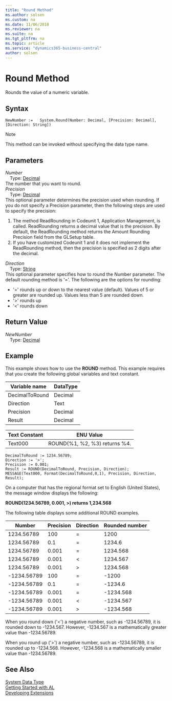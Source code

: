 ```yaml
---
title: "Round Method"
ms.author: solsen
ms.custom: na
ms.date: 11/06/2018
ms.reviewer: na
ms.suite: na
ms.tgt_pltfrm: na
ms.topic: article
ms.service: "dynamics365-business-central"
author: solsen
---
```

[//]: # (START>DO_NOT_EDIT)
[//]: # (IMPORTANT:Do not edit any of the content between here and the END>DO_NOT_EDIT.)
[//]: # (Any modifications should be made in the .xml files in the ModernDev repo.)
# Round Method
Rounds the value of a numeric variable.

## Syntax
```
NewNumber :=   System.Round(Number: Decimal, [Precision: Decimal], [Direction: String])
```
> [!NOTE]  
> This method can be invoked without specifying the data type name.  
## Parameters
*Number*  
&emsp;Type: [Decimal](../decimal/decimal-data-type.md)  
The number that you want to round.  
*Precision*  
&emsp;Type: [Decimal](../decimal/decimal-data-type.md)  
This optional parameter determines the precision used when rounding. If you do not specify a Precision parameter, then the following steps are used to specify the precision:
1.  The method ReadRounding in Codeunit 1, Application Management, is called. ReadRounding returns a decimal value that is the precision. By default, the ReadRounding method returns the Amount Rounding Precision field from the GLSetup table.
2.  If you have customized Codeunit 1 and it does not implement the ReadRounding method, then the precision is specified as 2 digits after the decimal.
          
*Direction*  
&emsp;Type: [String](../string/string-data-type.md)  
This optional parameter specifies how to round the Number parameter. The default rounding method is '='. The following are the options for rounding:
-   '=' rounds up or down to the nearest value (default). Values of 5 or greater are rounded up. Values less than 5 are rounded down.
-   '>' rounds up
-   '<' rounds down
          


## Return Value
*NewNumber*  
&emsp;Type: [Decimal](../decimal/decimal-data-type.md)  
  


[//]: # (IMPORTANT: END>DO_NOT_EDIT)

## Example  
 This example shows how to use the **ROUND** method. This example requires that you create the following global variables and text constant.  

|Variable name|DataType|  
|-------------------|--------------|  
|DecimalToRound|Decimal|  
|Direction|Text|  
|Precision|Decimal|  
|Result|Decimal|  

|Text Constant|ENU Value|  
|-------------------|---------------|  
|Text000|ROUND\(%1, %2, %3\) returns %4.|  

```  
DecimalToRound := 1234.56789;  
Direction := '>';  
Precision := 0.001;  
Result := ROUND(DecimalToRound, Precision, Direction);  
MESSAGE(Text000, Format(DecimalToRound,0,1), Precision, Direction, Result);  
```  

 On a computer that has the regional format set to English \(United States\), the message window displays the following:  

 **ROUND\(1234.56789, 0.001, >\) returns 1,234.568**  

 The following table displays some additional ROUND examples.  

|Number|Precision|Direction|Rounded number|  
|------------|---------------|---------------|--------------------|  
|1234.56789|100|=|1200|  
|1234.56789|0.1|=|1234.6|  
|1234.56789|0.001|=|1234.568|  
|1234.56789|0.001|\<|1234.567|  
|1234.56789|0.001|>|1234.568|  
|-1234.56789|100|=|-1200|  
|-1234.56789|0.1|=|-1234.6|  
|-1234.56789|0.001|=|-1234.568|  
|-1234.56789|0.001|\<|-1234.567|  
|-1234.56789|0.001|>|-1234.568|  

 When you round down \('\<'\) a negative number, such as -1234.56789, it is rounded down to -1234.567. However, -1234.567 is a mathematically greater value than -1234.56789.  

 When you round up \('>'\) a negative number, such as -1234.56789, it is rounded up to -1234.568. However, -1234.568 is a mathematically smaller value than -1234.56789.  

 
## See Also
[System Data Type](system-data-type.md)  
[Getting Started with AL](../../devenv-get-started.md)  
[Developing Extensions](../../devenv-dev-overview.md)